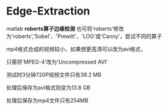 # Edge-Extraction
matlab **roberts算子边缘检测**
也可将'roberts'修改为'roberts','Sobel'、'Prewitt'、'LOG'或'Canny'，尝试不同的算子

mp4格式合成的视频较小，如果想更高清可以改为avi格式，

只需将'MPEG-4'改为'Uncompressed AVI'

测试时3分钟720P视频文件只有39.2 MB

处理后保存为avi格式则变为13.8 GB 

处理后保存为mp4文件只有254MB
